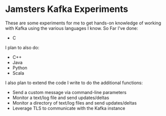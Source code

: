 # Jamsters Kafka Experiments

These are some experiments for me to get hands-on knowledge of working with Kafka using the various languages I know.  So Far I've done:
* C

I plan to also do:
* C++
* Java
* Python
* Scala

I also plan to extend the code I write to do the additional functions:
* Send a custom message via command-line parameters
* Monitor a text/log file and send updates/deltas
* Monitor a directory of text/log files and send updates/deltas
* Leverage TLS to communicate with the Kafka instance
